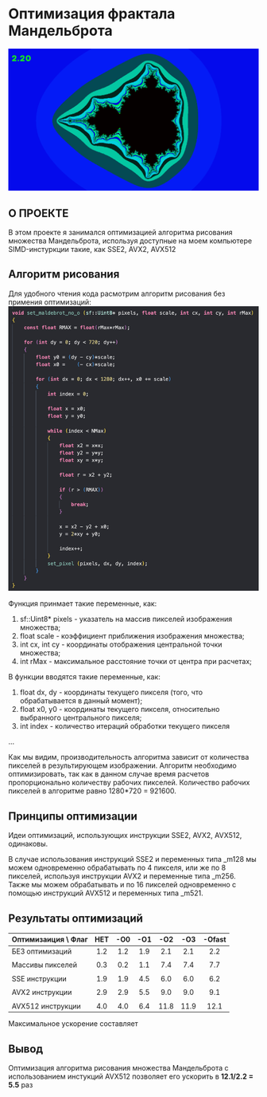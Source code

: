 # Оптимизация фрактала Мандельброта

![Example 1](readme_files/maldebrot_picture.png)

## О ПРОЕКТЕ
В этом проекте я занимался оптимизацией алгоритма рисования множества Мандельброта, используя доступные на моем компьютере SIMD-инстуркции такие, как SSE2, AVX2, AVX512

## Алгоритм рисования

Для удобного чтения кода расмотрим алгоритм рисования без примения оптимизаций:
![Algorithm](readme_files/maldebrot_algorithm.png)

Функция принмает такие переменные, как:
1. sf::Uint8* pixels - указатель на массив пикселей изображения множества;
2. float scale - коэффициент приближения изображения множества;
3. int cx, int cy - координаты отображения центральной точки множества;
4. int rMax - максимальное расстояние точки от центра при расчетах;

В функции вводятся такие переменные, как:
1. float dx, dy - координаты текущего пикселя (того, что обрабатывается в данный момент);
2. float x0, y0 - координаты текущего пикселя, относительно выбранного центрального пикселя;
3. int index - количество итераций обработки текущего пикселя

...

Как мы видим, производительность алгоритма зависит от количества пикселей в результирующем изображении. Алгоритм необходимо оптимизировать, так как в данном случае время расчетов пропорционально количеству рабочих пикселей.
Количество рабочих пикселей в алгоритме равно 1280*720 = 921600.

## Принципы оптимизации

Идеи оптимизаций, использующих инструкции SSE2, AVX2, AVX512, одинаковы.

В случае использования инструкций SSE2 и переменных типа _m128 мы можем одновременно обрабатывать по 4 пикселя, или же по 8 пикселей, используя инструкции AVX2 и переменные типа _m256. Также мы можем обрабатывать и по 16 пикселей одновременно с помощью инструкций AVX512 и переменных типа _m521.

## Результаты оптимизаций

|Оптимизаиция \ Флаг|НЕТ |-O0 |-O1 |-O2 |-O3 |-Ofast |
|:------------------|:--:|:--:|:--:|:--:|:--:|:-----:|
|БЕЗ оптимизаций    |1.2 |1.2 |1.9 |2.1 |2.1 |2.2    |
|                   |    |    |    |    |    |       |
|Массивы пикселей   |0.3 |0.2 |1.1 |7.4 |7.4 |7.7    |
|                   |    |    |    |    |    |       |
|SSE инструкции     |1.9 |1.9 |4.5 |6.0 |6.0 |6.2    |
|                   |    |    |    |    |    |       |
|AVX2 инструкции    |2.9 |2.9 |5.5 |9.0 |9.0 |9.1    |
|                   |    |    |    |    |    |       |
|AVX512 инструкции  |4.0 |4.0 |6.4 |11.8|11.9|12.1   |

Максимальное ускорение составляет

## Вывод
Оптимизация алгоритма рисования множества Мандельброта с использованием инстукций AVX512 позволяет его ускорить в **12.1/2.2 = 5.5** раз
